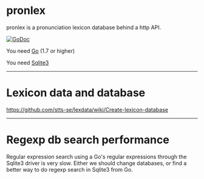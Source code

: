 # pronlex
pronlex is a pronunciation lexicon database behind a http API.

[![GoDoc](https://godoc.org/github.com/stts-se/pronlex?status.svg)](https://godoc.org/github.com/stts-se/pronlex)

You need [Go](https://golang.org/) (1.7 or higher)

You need [Sqlite3](https://www.sqlite.org/)

----
# Lexicon data and database

https://github.com/stts-se/lexdata/wiki/Create-lexicon-database


---
# Regexp db search performance

Regular expression search using a Go's regular expressions through the Sqlite3 driver is very slow. Either we should change databases, or find a better way to do regexp search in Sqlite3 from Go.


